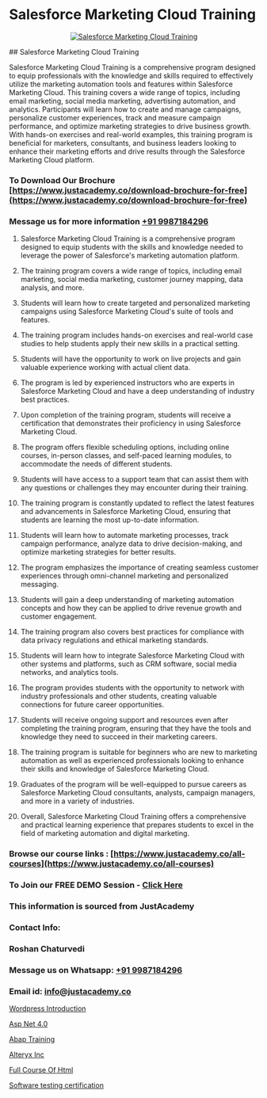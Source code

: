 # Salesforce Marketing Cloud Training

<p align="center">
  <a href="https://justacademy.co/course-detail/salesforce-training">
    <img src="https://justacademy.co/storage2/course_image/1709973792_course_image.webp" alt="Salesforce Marketing Cloud Training">
  </a>
</p>
## Salesforce Marketing Cloud Training

Salesforce Marketing Cloud Training is a comprehensive program designed to equip professionals with the knowledge and skills required to effectively utilize the marketing automation tools and features within Salesforce Marketing Cloud. This training covers a wide range of topics, including email marketing, social media marketing, advertising automation, and analytics. Participants will learn how to create and manage campaigns, personalize customer experiences, track and measure campaign performance, and optimize marketing strategies to drive business growth. With hands-on exercises and real-world examples, this training program is beneficial for marketers, consultants, and business leaders looking to enhance their marketing efforts and drive results through the Salesforce Marketing Cloud platform.
### To Download Our Brochure [https://www.justacademy.co/download-brochure-for-free](https://www.justacademy.co/download-brochure-for-free)
### Message us for more information [+91 9987184296](https://api.whatsapp.com/send?phone=919987184296)
1) Salesforce Marketing Cloud Training is a comprehensive program designed to equip students with the skills and knowledge needed to leverage the power of Salesforce's marketing automation platform.

2) The training program covers a wide range of topics, including email marketing, social media marketing, customer journey mapping, data analysis, and more.

3) Students will learn how to create targeted and personalized marketing campaigns using Salesforce Marketing Cloud's suite of tools and features.

4) The training program includes hands-on exercises and real-world case studies to help students apply their new skills in a practical setting.

5) Students will have the opportunity to work on live projects and gain valuable experience working with actual client data.

6) The program is led by experienced instructors who are experts in Salesforce Marketing Cloud and have a deep understanding of industry best practices.

7) Upon completion of the training program, students will receive a certification that demonstrates their proficiency in using Salesforce Marketing Cloud.

8) The program offers flexible scheduling options, including online courses, in-person classes, and self-paced learning modules, to accommodate the needs of different students.

9) Students will have access to a support team that can assist them with any questions or challenges they may encounter during their training.

10) The training program is constantly updated to reflect the latest features and advancements in Salesforce Marketing Cloud, ensuring that students are learning the most up-to-date information.

11) Students will learn how to automate marketing processes, track campaign performance, analyze data to drive decision-making, and optimize marketing strategies for better results.

12) The program emphasizes the importance of creating seamless customer experiences through omni-channel marketing and personalized messaging.

13) Students will gain a deep understanding of marketing automation concepts and how they can be applied to drive revenue growth and customer engagement.

14) The training program also covers best practices for compliance with data privacy regulations and ethical marketing standards.

15) Students will learn how to integrate Salesforce Marketing Cloud with other systems and platforms, such as CRM software, social media networks, and analytics tools.

16) The program provides students with the opportunity to network with industry professionals and other students, creating valuable connections for future career opportunities.

17) Students will receive ongoing support and resources even after completing the training program, ensuring that they have the tools and knowledge they need to succeed in their marketing careers.

18) The training program is suitable for beginners who are new to marketing automation as well as experienced professionals looking to enhance their skills and knowledge of Salesforce Marketing Cloud.

19) Graduates of the program will be well-equipped to pursue careers as Salesforce Marketing Cloud consultants, analysts, campaign managers, and more in a variety of industries.

20) Overall, Salesforce Marketing Cloud Training offers a comprehensive and practical learning experience that prepares students to excel in the field of marketing automation and digital marketing.

### Browse our course links : [https://www.justacademy.co/all-courses](https://www.justacademy.co/all-courses) 
### To Join our FREE DEMO Session - [Click Here](https://www.justacademy.co/register-for-course-demo)


### This information is sourced from JustAcademy
### Contact Info:
### Roshan Chaturvedi
### Message us on Whatsapp: [+91 9987184296](https://api.whatsapp.com/send?phone=919987184296)
### Email id: [info@justacademy.co](mailto:info@justacademy.co)
                
[Wordpress Introduction](https://www.linkedin.com/pulse/wordpress-introduction-justacademy-berlin-noa5c/)

[Asp Net 4.0](https://www.linkedin.com/pulse/asp-net-40-justacademy-las-vegas-eeazf?trackingId=Tv0UG%2BF6omQYSB5L7gqcig%3D%3D&lipi=urn%3Ali%3Apage%3Ad_flagship3_company_admin%3B72drtJzFRpOZi%2BIA7t6Uhg%3D%3D)

[Abap Training](https://medium.com/@justacademytraining/abap-training-fa62ffdec1c0)

[Alteryx Inc](https://medium.com/@namusn/alteryx-inc-fbfec284ca20)

[Full Course Of Html](https://justacademyin.github.io/justacademy/full-course-of-html)

[Software testing certification](https://justacademyin.github.io/justacademy/software-testing-certification)

